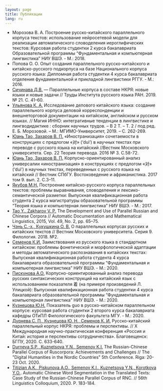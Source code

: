 ```yaml
---
layout: page
title: Публикации
lang: ru
---
```


* Морозова В. А. Построение русско-китайского параллельного корпуса текстов:   использование нейросетевой модели для реализации автоматического словоделения иероглифических текстов: Курсовая работа студентки 2 курса бакалавриата Образовательной программы “Фундаментальная и компьютерная лингвистика” НИУ ВШЭ. - М.: 2018.
* Попова О. О. Опыт создания параллельного русско-китайского и китайско-русского подкорпуса на базе Национального корпуса русского языка: Дипломная работа студентки 4 курса бакалавриата отделения фундаментальной и прикладной лингвистики РГГУ. - М.: 2016.
* [Сичинава Д.В.](http://ruslang.ru/doc/trudy/vol21/2-sichinava.pdf) — Параллельные корпуса в составе НКРЯ: новые языки и новые задачи // Труды Института русского языка РАН. 2019. № 21. С. 41–60.
* [Ульянова К. А.](https://inno-conf.mgimo.ru/2019/i/inno-magic-2019_tom-2.pdf) Исследование делового китайского языка: создание параллельного корпуса деловой корреспонденции и внешнеторговой документации на китайском, английском и русском языках. // Магия ИННО: интегративные тенденции в лингвистике и лингводидактике : сборник научных трудов. – В 2 Т. – Т. 2 / под ред. Е. Б. Морозовой. – М.: МГИМО-Университет, 2019. – С. 262-269.
* [Юань Тао, Захаров В. П.](https://cyberleninka.ru/article/n/inostranizatsiya-sochetaemosti-v-konstruktsiyah-s-predlogom-dui-pri-perevode-nauchnyh-tekstov-s-russkogo-na-kitayskiy) «Иностранизация» сочетаемости в конструкциях с предлогом «对» (‘duì’) в научных текстах при переводе с русского языка на китайский //Вестник Московского университета. Сер. 22 Теория перевода. 2016 № 3. С.58-72.
* [Юань Тао, Захаров В. П.](https://aasjournal.spbu.ru/article/view/1227/1065) Корпусно-ориентированный анализ универсалии «иностранизация» в конструкциях с предлогом «对» (‘duì’) в научных текстах, переведенных с русского языка на китайский // Вестник СПбГУ. Востоковедение и африканистика. 2017 том 9. вып. 2. С.3–11.
* [Якубов М.Н.](https://www.hse.ru/edu/vkr/206736277) Построение китайско-русского корпуса параллельных текстов: проблемы выравнивания, словоделения и лексико-семантической разметки: Выпускная квалификационная работа студента 2 курса магистратуры образовательной программы “Теория языка и компьютерная лингвистика” НИУ ВШЭ. - М.: 2017.
* [Tao Y., Zakharov V. P.](https://www.researchgate.net/publication/279171706_The_development_and_use_of_Russian-Chinese_parallel_corpus) The Development and Use of Parallel Russian and Chinese Corpora // Automatic Documentation and Mathematical Linguistics, 2015, Vol. 49, No. 2, pp. 65–75.
* [Чэнь С.-х., Кукушкина О. В.](https://cyberleninka.ru/article/n/o-parallelnyh-korpusah-russkih-i-kitayskih-tekstov) О параллельных корпусах русских и китайских текстов // Вестник Московского университета. Серия 9. Филология. 2018. №2.
* [Семенов К.И.](https://www.hse.ru/edu/vkr/368892817) Заимствования из русского языка в стандартном китайском: проблемы фонетической и морфологической адаптации и методы автоматического распознавания в китайских текстах: Выпускная квалификационная работа студента 4 курса бакалавриата образовательной программы “Фундаментальная и компьютерная лингвистика” НИУ ВШЭ. - М.: 2020.
* [Пискунова А.О.](https://www.hse.ru/edu/vkr/364641958) Корпусно-ориентированный анализ перевода русских синтаксических конструкций на китайский язык с использованием показателя 着 (на примере произведений Л. Улицкой): Выпускная квалификационная работа студентки 4 курса бакалавриата образовательной программы “Фундаментальная и компьютерная лингвистика” НИУ ВШЭ. - М.: 2020.
* [Кузнецова Ю.Н.](https://github.com/ruzhcorp/ruzhcorp.github.io/blob/master/publications/%D0%9A%D1%83%D1%80%D1%81%D0%BE%D0%B2%D0%B0%D1%8F_%D0%9A%D1%83%D0%B7%D0%BD%D0%B5%D1%86%D0%BE%D0%B2%D0%B0.pdf) Показатель guo в русско-китайском параллельном корпусе: курсовая работа студентки 2 второго курса бакалавриата кафедры ОТиПЛ Филологического факультета МГУ. - М.: 2020.
* [Дурнева С. П., Кузнецова Ю. Н., Семенов К. И.](https://github.com/ruzhcorp/ruzhcorp.github.io/blob/master/publications/%D0%A0%D1%83%D1%81%D1%81%D0%BA%D0%BE-%D0%BA%D0%B8%D1%82%D0%B0%D0%B9%D1%81%D0%BA%D0%B8%D0%B9%20%D0%BF%D0%B0%D1%80%D0%B0%D0%BB%D0%BB%D0%B5%D0%BB%D1%8C%D0%BD%D1%8B%D0%B9%20%D0%BA%D0%BE%D1%80%D0%BF%D1%83%D1%81%20%D0%91%D0%93%D0%9F%D0%A3.pdf) Русско-китайский параллельный корпус НКРЯ: проблемы и перспективы. // X Международная научно-практическая конференция «Россия и Китай: история и перспективы сотрудничества». Благовещенск: БГПУ, 2020. C. 633-640.
* [Durneva S.P., Kuznetsova Y.N., Semenov K.I.](https://parallelcorporadhn2020.github.io/talks/Durneva_Kuznetsova_Semenov.html) The Russian-Chinese Parallel Corpus of Ruscorpora: Achievements and Challenges // The "Digital Humanities in the Nordic Countries" 5th Conference. Riga: 20-23 Oct. 2020. 
* [Titizian A.K., Piskunova A.O., Semenov K.I., Kuznetsova Y.N., Korotkova Y.O.](https://github.com/ruzhcorp/ruzhcorp.github.io/blob/master/publications/Abstracts-56-LingColl%20(draft).pdf). Automatic Chinese Word Segmentation in the Translated Texts: Case Study of
the Russian-Chinese Parallel Corpus of RNC. // 56th Linguistics Colloquium, 2020. P. 183-184.

